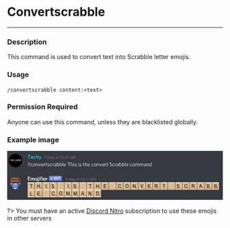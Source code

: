 # Convertscrabble
---
### Description
This command is used to convert text into Scrabble letter emojis.
### Usage
```
/convertscrabble content:<text>
```
### Permission Required
Anyone can use this command, unless they are blacklisted globally.

### Example image
![convert example](../images/convertscrabble.PNG)

?> You must have an active [Discord Nitro](https://discord.com/nitro) subscription to use these emojis in other servers
